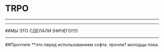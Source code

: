 # TRPO
___
___
##МЫ ЭТО СДЕЛАЛИ (НИЧЕГО!!!!)
___

##Прочтите **это перед использованием софта.
прочли?  молодцы
пока.
